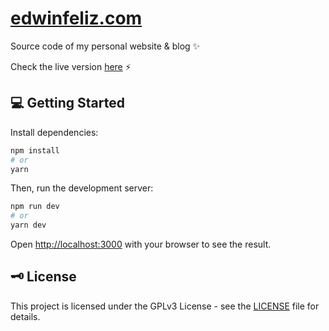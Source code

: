 # [edwinfeliz.com](https://edwinfeliz.com/)

Source code of my personal website & blog ✨

Check the live version [here](https://edwinfeliz.com/) ⚡️

## 💻 Getting Started

Install dependencies:

```bash
npm install
# or
yarn
```

Then, run the development server:

```bash
npm run dev
# or
yarn dev
```

Open [http://localhost:3000](http://localhost:3000) with your browser to see the result.

## 🗝 License

This project is licensed under the GPLv3 License - see the [LICENSE](LICENSE) file for details.
